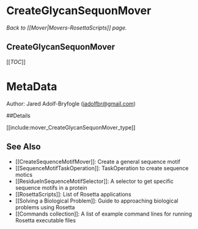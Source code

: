 # CreateGlycanSequonMover
*Back to [[Mover|Movers-RosettaScripts]] page.*
## CreateGlycanSequonMover

[[_TOC_]]

MetaData
========
Author: Jared Adolf-Bryfogle (jadolfbr@gmail.com)

##Details


[[include:mover_CreateGlycanSequonMover_type]]



## See Also
 - [[CreateSequenceMotifMover]]: Create a general sequence motif
 - [[SequenceMotifTaskOperation]]: TaskOperation to create sequence motics
 - [[ResidueInSequenceMotifSelector]]: A selector to get specific sequence motifs in a protein
 - [[RosettaScripts]]: List of Rosetta applications
 - [[Solving a Biological Problem]]: Guide to approaching biological problems using Rosetta
 - [[Commands collection]]: A list of example command lines for running Rosetta executable files